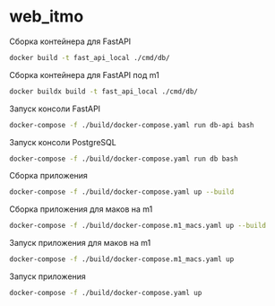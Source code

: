 # web_itmo

Сборка контейнера для FastAPI 
```bash
docker build -t fast_api_local ./cmd/db/
```
Сборка контейнера для FastAPI под m1
```bash
docker buildx build -t fast_api_local ./cmd/db/
```
Запуск консоли FastAPI
```bash
docker-compose -f ./build/docker-compose.yaml run db-api bash
```
Запуск консоли PostgreSQL
```bash
docker-compose -f ./build/docker-compose.yaml run db bash
```
Сборка приложения
```bash
docker-compose -f ./build/docker-compose.yaml up --build
```

Сборка приложения для маков на m1
```bash
docker-compose -f ./build/docker-compose.m1_macs.yaml up --build
```

Запуск приложения для маков на m1
```bash
docker-compose -f ./build/docker-compose.m1_macs.yaml up
```

Запуск приложения
```bash
docker-compose -f ./build/docker-compose.yaml up
```